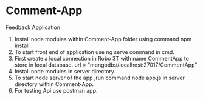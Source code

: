 # Comment-App
Feedback Application 
                                                                                                                  

1. Install node modules within Comment-App folder using command npm install.
2. To start front end of application use ng serve command in cmd.
3. First create a local connection in Robo 3T with name CommentApp to store in local database. url = "mongodb://localhost:27017/CommentApp"
4. Install node modules in server directory.
5. To start node server of the app ,run command node app.js in server directory within Comment-App.  
6. For testing Api use postman app.


